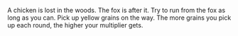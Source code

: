 A chicken is lost in the woods. The fox is after it. Try to run from the fox as long as you can. Pick up yellow grains on the way. The more grains you pick up each round, the higher your multiplier gets.